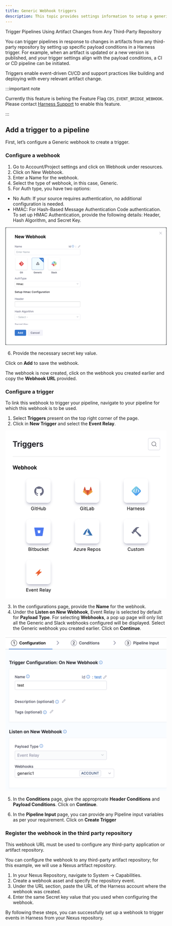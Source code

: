 ```yaml
---
title: Generic Webhook triggers
description: This topic provides settings information to setup a generic webhook triggers
---
```


Trigger Pipelines Using Artifact Changes from Any Third-Party Repository

You can trigger pipelines in response to changes in artifacts from any third-party repository by setting up specific payload conditions in a Harness trigger. For example, when an artifact is updated or a new version is published, and your trigger settings align with the payload conditions, a CI or CD pipeline can be initiated.

Triggers enable event-driven CI/CD and support practices like building and deploying with every relevant artifact change.

:::important note

Currently this feature is behing the Feature Flag `CDS_EVENT_BRIDGE_WEBHOOK`. Please contact [Harness Support](mailto:support@harness.io) to enable this feature. 

:::

## Add a trigger to a pipeline

First, let’s configure a Generic webhook to create a trigger.

### Configure a webhook

1. Go to Account/Project settings and click on Webhook under resources.
2. Click on New Webhook.
3. Enter a Name for the webhook.
4. Select the type of webhook, in this case, Generic.
5. For Auth type, you have two options:
- No Auth: If your source requires authentication, no additional configuration is needed.
- HMAC: For Hash-Based Message Authentication Code authentication. To set up HMAC Authentication, provide the following details: Header, Hash Algorithm, and Secret Key.

![](./static/generic-webhook-1.png)

6. Provide the necessary secret key value.

Click on **Add** to save the webhook.

The webhook is now created, click on the webhook you created earlier and copy the **Webhook URL** provided.

### Configure a trigger

To link this webhook to trigger your pipeline, navigate to your pipeline for which this webhook is to be used. 
1. Select **Triggers** present on the top right corner of the page.
2. Click in **New Trigger** and select the **Event Relay**.

![](./static/generic-webhook-2.png)

3. In the configurations page, provide the **Name** for the webhook.
4. Under the **Listen on New Webhook**, Event Relay is selected by default for **Payload Type**. For selecting **Webhooks**, a pop up page will only list all the Generic and Slack webhooks configured will be displayed. 
Select the Generic webhook you created earlier.
Click on **Continue**.

![](./static/generic-webhook-3.png) 

5. In the **Conditions** page, give the approproate **Header Conditions** and **Payload Conditions**.
Click on **Continue**.

6. In the **Pipeline Input** page, you can provide any Pipeline input variables as per your requirement.
Click on **Create Trigger**

### Register the webhook in the third party repository

This webhook URL must be used to configure any third-party application or artifact repository. 

You can configure the webhook to any third-party artifact repository; for this example, we will use a Nexus artifact repository.

1. In your Nexus Repository, navigate to System -> Capabilities.
2. Create a webhook asset and specify the repository event.
3. Under the URL section, paste the URL of the Harness account where the webhook was created.
4. Enter the same Secret key value that you used when configuring the webhook.

By following these steps, you can successfully set up a webhook to trigger events in Harness from your Nexus repository.
